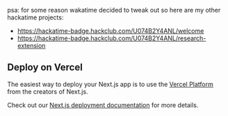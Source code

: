 psa: for some reason wakatime decided to tweak out so here are my other hackatime projects:

- https://hackatime-badge.hackclub.com/U074B2Y4ANL/welcome
- https://hackatime-badge.hackclub.com/U074B2Y4ANL/research-extension




## Deploy on Vercel

The easiest way to deploy your Next.js app is to use the [Vercel Platform](https://vercel.com/new?utm_medium=default-template&filter=next.js&utm_source=create-next-app&utm_campaign=create-next-app-readme) from the creators of Next.js.

Check out our [Next.js deployment documentation](https://nextjs.org/docs/app/building-your-application/deploying) for more details.


